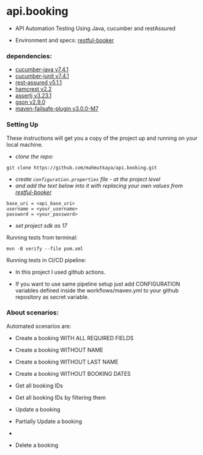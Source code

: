 # api.booking

- API Automation Testing Using Java, cucumber and restAssured

- Environment and specs: [restful-booker](http://restful-booker.herokuapp.com/apidoc/index.html)

### dependencies:
- [cucumber-java v7.4.1](https://mvnrepository.com/artifact/io.cucumber/cucumber-java)
- [cucumber-junit v7.4.1](https://mvnrepository.com/artifact/io.cucumber/cucumber-junit)
- [rest-assured v5.1.1](https://mvnrepository.com/artifact/io.rest-assured/rest-assured)
- [hamcrest v2.2](https://mvnrepository.com/artifact/org.hamcrest/hamcrest)
- [assertj v3.23.1](https://mvnrepository.com/artifact/org.assertj/assertj-core)
- [gson v2.9.0](https://mvnrepository.com/artifact/com.google.code.gson/gson)
- [maven-failsafe-plugin v3.0.0-M7](https://mvnrepository.com/artifact/org.apache.maven.plugins/maven-failsafe-plugin)

### Setting Up
These instructions will get you a copy of the project up and running on your local machine.

- *clone the repo:*
```shell
git clone https://github.com/mahmutkaya/api.booking.git
```
- *create ```configuration.properties``` file - at the project level*
- *and add the text below into it with replacing your own values from [restful-booker](http://restful-booker.herokuapp.com/apidoc/index.html)*
```properties
base_uri = <api_base_uri>
username = <your_username>
password = <your_password>
```
- *set project sdk as 17*

Running tests from terminal:
```shell
mvn -B verify --file pom.xml
```
Running tests in CI/CD pipeline:
- In this project I used github actions.

- If you want to use same pipeline setup just add CONFIGURATION variables defined inside the workflows/maven.yml
  to your github repository as secret variable.

### About scenarios:
Automated scenarios are:
- Create a booking WITH ALL REQUIRED FIELDS
- Create a booking WITHOUT NAME
- Create a booking WITHOUT LAST NAME
- Create a booking WITHOUT BOOKING DATES

- Get all booking IDs
- Get all booking IDs by filtering them

- Update a booking
- Partially Update a booking
- 
- Delete a booking
